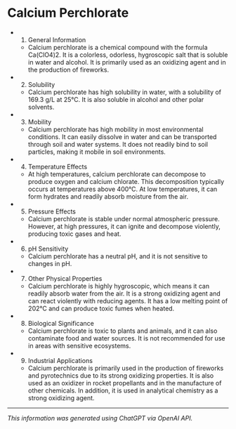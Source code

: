 # Calcium Perchlorate
* 1. General Information
	* Calcium perchlorate is a chemical compound with the formula Ca(ClO4)2. It is a colorless, odorless, hygroscopic salt that is soluble in water and alcohol. It is primarily used as an oxidizing agent and in the production of fireworks.
* 2. Solubility
	* Calcium perchlorate has high solubility in water, with a solubility of 169.3 g/L at 25°C. It is also soluble in alcohol and other polar solvents.
* 3. Mobility
	* Calcium perchlorate has high mobility in most environmental conditions. It can easily dissolve in water and can be transported through soil and water systems. It does not readily bind to soil particles, making it mobile in soil environments.
* 4. Temperature Effects
	* At high temperatures, calcium perchlorate can decompose to produce oxygen and calcium chlorate. This decomposition typically occurs at temperatures above 400°C. At low temperatures, it can form hydrates and readily absorb moisture from the air.
* 5. Pressure Effects
	* Calcium perchlorate is stable under normal atmospheric pressure. However, at high pressures, it can ignite and decompose violently, producing toxic gases and heat.
* 6. pH Sensitivity
	* Calcium perchlorate has a neutral pH, and it is not sensitive to changes in pH.
* 7. Other Physical Properties
	* Calcium perchlorate is highly hygroscopic, which means it can readily absorb water from the air. It is a strong oxidizing agent and can react violently with reducing agents. It has a low melting point of 202°C and can produce toxic fumes when heated.
* 8. Biological Significance
	* Calcium perchlorate is toxic to plants and animals, and it can also contaminate food and water sources. It is not recommended for use in areas with sensitive ecosystems.
* 9. Industrial Applications
	* Calcium perchlorate is primarily used in the production of fireworks and pyrotechnics due to its strong oxidizing properties. It is also used as an oxidizer in rocket propellants and in the manufacture of other chemicals. In addition, it is used in analytical chemistry as a strong oxidizing agent.
______________________________________________________________
*This information was generated using ChatGPT via OpenAI API.*